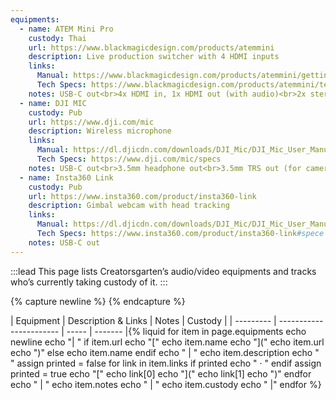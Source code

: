```yaml
---
equipments:
  - name: ATEM Mini Pro
    custody: Thai
    url: https://www.blackmagicdesign.com/products/atemmini
    description: Live production switcher with 4 HDMI inputs
    links:
      Manual: https://www.blackmagicdesign.com/products/atemmini/gettingstarted
      Tech Specs: https://www.blackmagicdesign.com/products/atemmini/techspecs/W-APS-14
    notes: USB-C out<br>4x HDMI in, 1x HDMI out (with audio)<br>2x stereo mini jack in
  - name: DJI MIC
    custody: Pub
    url: https://www.dji.com/mic
    description: Wireless microphone
    links:
      Manual: https://dl.djicdn.com/downloads/DJI_Mic/DJI_Mic_User_Manual_v1.0_en.pdf
      Tech Specs: https://www.dji.com/mic/specs
    notes: USB-C out<br>3.5mm headphone out<br>3.5mm TRS out (for camera)<br>4 hours operating time[^djimicbattery]<br>2m40s to charge
  - name: Insta360 Link
    custody: Pub
    url: https://www.insta360.com/product/insta360-link
    description: Gimbal webcam with head tracking
    links:
      Manual: https://dl.djicdn.com/downloads/DJI_Mic/DJI_Mic_User_Manual_v1.2_en.pdf
      Tech Specs: https://www.insta360.com/product/insta360-link#spece
    notes: USB-C out
---
```


:::lead
This page lists Creatorsgarten’s audio/video equipments and tracks who’s currently taking custody of it.
:::

{% capture newline %}
{% endcapture %}

| Equipment | Description &amp; Links | Notes | Custody |
| --------- | ----------------------- | ----- | ------- |{% liquid
for item in page.equipments
  echo newline
  echo "| "
  if item.url
    echo "["
    echo item.name
    echo "]("
    echo item.url
    echo ")"
  else
    echo item.name
  endif
  echo " | "
  echo item.description
  echo "<br>"
  assign printed = false
  for link in item.links
    if printed
      echo " &middot; "
    endif
    assign printed = true
    echo "["
    echo link[0]
    echo "]("
    echo link[1]
    echo ")"
  endfor
  echo " | "
  echo item.notes
  echo " | "
  echo item.custody
  echo " |"
endfor
%}

[^djimicbattery]: From running Creative coding meetup, we found that the receiver is the first equipment to run out of battery when not charged.